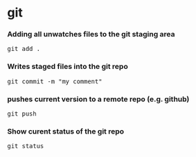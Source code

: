 # git

### Adding all unwatches files to the git staging area
<pre>git add . </pre>

### Writes staged files into the git repo
<pre>git commit -m "my comment"</pre>

### pushes current version to a remote repo (e.g. github)
<pre>git push</pre>

### Show curent status of the git repo
<pre>git status</pre>

